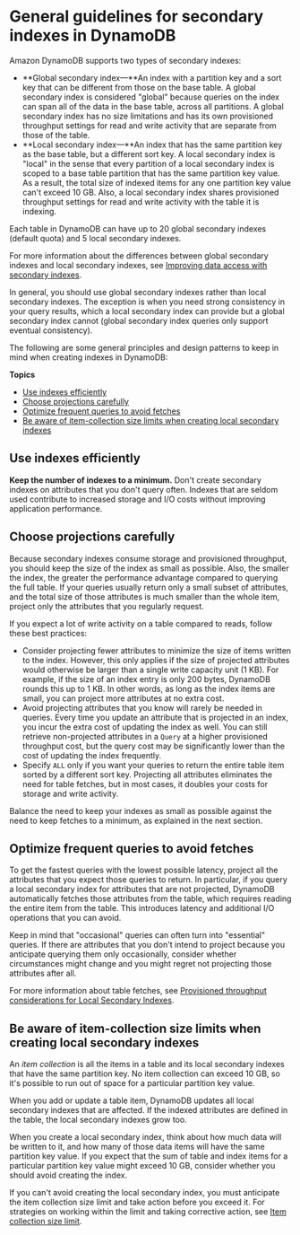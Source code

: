 # General guidelines for secondary indexes in DynamoDB<a name="bp-indexes-general"></a>

Amazon DynamoDB supports two types of secondary indexes:
+ **Global secondary index—**An index with a partition key and a sort key that can be different from those on the base table\. A global secondary index is considered "global" because queries on the index can span all of the data in the base table, across all partitions\. A global secondary index has no size limitations and has its own provisioned throughput settings for read and write activity that are separate from those of the table\.
+ **Local secondary index—**An index that has the same partition key as the base table, but a different sort key\. A local secondary index is "local" in the sense that every partition of a local secondary index is scoped to a base table partition that has the same partition key value\. As a result, the total size of indexed items for any one partition key value can't exceed 10 GB\. Also, a local secondary index shares provisioned throughput settings for read and write activity with the table it is indexing\.

Each table in DynamoDB can have up to 20 global secondary indexes \(default quota\) and 5 local secondary indexes\. 

For more information about the differences between global secondary indexes and local secondary indexes, see [Improving data access with secondary indexes](SecondaryIndexes.md)\.

In general, you should use global secondary indexes rather than local secondary indexes\. The exception is when you need strong consistency in your query results, which a local secondary index can provide but a global secondary index cannot \(global secondary index queries only support eventual consistency\)\.

The following are some general principles and design patterns to keep in mind when creating indexes in DynamoDB:

**Topics**
+ [Use indexes efficiently](#bp-indexes-general-efficiency)
+ [Choose projections carefully](#bp-indexes-general-projections)
+ [Optimize frequent queries to avoid fetches](#bp-indexes-general-fetches)
+ [Be aware of item\-collection size limits when creating local secondary indexes](#bp-indexes-general-expanding-collections)

## Use indexes efficiently<a name="bp-indexes-general-efficiency"></a>

**Keep the number of indexes to a minimum\.** Don't create secondary indexes on attributes that you don't query often\. Indexes that are seldom used contribute to increased storage and I/O costs without improving application performance\. 

## Choose projections carefully<a name="bp-indexes-general-projections"></a>

Because secondary indexes consume storage and provisioned throughput, you should keep the size of the index as small as possible\. Also, the smaller the index, the greater the performance advantage compared to querying the full table\. If your queries usually return only a small subset of attributes, and the total size of those attributes is much smaller than the whole item, project only the attributes that you regularly request\.

If you expect a lot of write activity on a table compared to reads, follow these best practices:
+ Consider projecting fewer attributes to minimize the size of items written to the index\. However, this only applies if the size of projected attributes would otherwise be larger than a single write capacity unit \(1 KB\)\. For example, if the size of an index entry is only 200 bytes, DynamoDB rounds this up to 1 KB\. In other words, as long as the index items are small, you can project more attributes at no extra cost\.
+ Avoid projecting attributes that you know will rarely be needed in queries\. Every time you update an attribute that is projected in an index, you incur the extra cost of updating the index as well\. You can still retrieve non\-projected attributes in a `Query` at a higher provisioned throughput cost, but the query cost may be significantly lower than the cost of updating the index frequently\.
+ Specify `ALL` only if you want your queries to return the entire table item sorted by a different sort key\. Projecting all attributes eliminates the need for table fetches, but in most cases, it doubles your costs for storage and write activity\.

Balance the need to keep your indexes as small as possible against the need to keep fetches to a minimum, as explained in the next section\.

## Optimize frequent queries to avoid fetches<a name="bp-indexes-general-fetches"></a>

To get the fastest queries with the lowest possible latency, project all the attributes that you expect those queries to return\. In particular, if you query a local secondary index for attributes that are not projected, DynamoDB automatically fetches those attributes from the table, which requires reading the entire item from the table\. This introduces latency and additional I/O operations that you can avoid\.

Keep in mind that "occasional" queries can often turn into "essential" queries\. If there are attributes that you don't intend to project because you anticipate querying them only occasionally, consider whether circumstances might change and you might regret not projecting those attributes after all\.

For more information about table fetches, see [Provisioned throughput considerations for Local Secondary Indexes](LSI.md#LSI.ThroughputConsiderations)\.

## Be aware of item\-collection size limits when creating local secondary indexes<a name="bp-indexes-general-expanding-collections"></a>

An *item collection* is all the items in a table and its local secondary indexes that have the same partition key\. No item collection can exceed 10 GB, so it's possible to run out of space for a particular partition key value\.

When you add or update a table item, DynamoDB updates all local secondary indexes that are affected\. If the indexed attributes are defined in the table, the local secondary indexes grow too\.

When you create a local secondary index, think about how much data will be written to it, and how many of those data items will have the same partition key value\. If you expect that the sum of table and index items for a particular partition key value might exceed 10 GB, consider whether you should avoid creating the index\.

If you can't avoid creating the local secondary index, you must anticipate the item collection size limit and take action before you exceed it\. For strategies on working within the limit and taking corrective action, see [Item collection size limit](LSI.md#LSI.ItemCollections.SizeLimit)\.